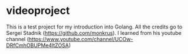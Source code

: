 # videoproject

This is a test project for my introduction into Golang. All the credits go to Sergei Stadnik (https://github.com/monkrus). I learned from his youtube channel (https://www.youtube.com/channel/UCOw-DRfCmhOBUPMe4ltZOSA)
